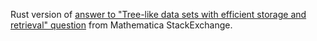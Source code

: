 Rust version of
[answer to "Tree-like data sets with efficient storage and retrieval" question](https://mathematica.stackexchange.com/a/183108/14303)
from Mathematica StackExchange.
